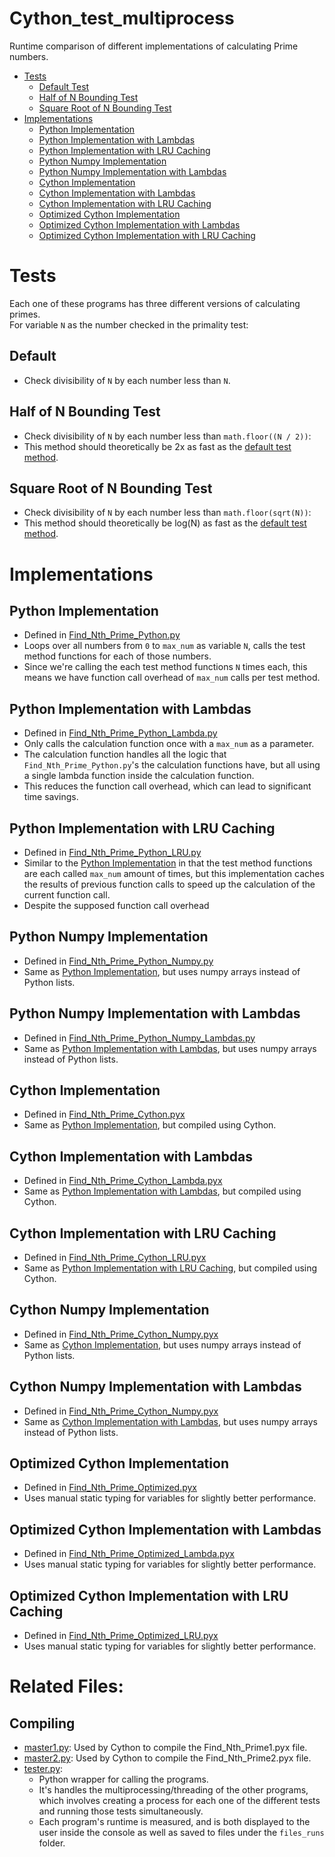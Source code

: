 # Cython_test_multiprocess
  Runtime comparison of different implementations of calculating Prime numbers.

- [Tests](#tests)
  - [Default Test](#default-test)
  - [Half of N Bounding Test](#half-of-n-bounding-test)
  - [Square Root of N Bounding Test](#square-root-of-n-bounding-test)
- [Implementations](#implementations)
  - [Python Implementation](#python-implementation)
  - [Python Implementation with Lambdas](#python-implementation-with-lambdas)
  - [Python Implementation with LRU Caching](#python-implementation-with-lru-caching)
  - [Python Numpy Implementation](#python-numpy-implementation)
  - [Python Numpy Implementation with Lambdas](#python-numpy-implementation-with-lambdas)
  - [Cython Implementation](#cython-implementation)
  - [Cython Implementation with Lambdas](#cython-implementation-with-lambdas)
  - [Cython Implementation with LRU Caching](#cython-implementation-with-lru-caching)
  - [Optimized Cython Implementation](#optimized-cython-implementation)
  - [Optimized Cython Implementation with Lambdas](#optimized-cython-implementation-with-lambdas)
  - [Optimized Cython Implementation with LRU Caching](#optimized-cython-implementation-with-lru-caching)

# Tests
  Each one of these programs has three different versions of calculating primes.<br>
  For variable `N` as the number checked in the primality test:

## Default
  * Check divisibility of `N` by each number less than `N`.

## Half of N Bounding Test
  * Check divisibility of `N` by each number less than `math.floor((N / 2))`:
  * This method should theoretically be 2x as fast as the
  [default test method](#default).

## Square Root of N Bounding Test
  * Check divisibility of `N` by each number less than `math.floor(sqrt(N))`:
  * This method should theoretically be log(N) as fast as the
  [default test method](#default).

# Implementations
## Python Implementation
  * Defined in [Find_Nth_Prime_Python.py](Find_Nth_Prime_Python.py)
  * Loops over all numbers from `0` to `max_num` as variable `N`, calls
  the test method functions for each of those numbers.
  * Since we're calling the each test method functions `N` times each, this means
  we have function call overhead of `max_num` calls per test method.

## Python Implementation with Lambdas
  * Defined in [Find_Nth_Prime_Python_Lambda.py](Find_Nth_Prime_Python_Lambda.py)
  * Only calls the calculation function once with a `max_num` as a parameter.
  * The calculation function handles all the logic that `Find_Nth_Prime_Python.py`'s the calculation functions have, but all using a single lambda function inside the calculation function.
  * This reduces the function call overhead, which can lead to significant time
  savings.

## Python Implementation with LRU Caching
  * Defined in [Find_Nth_Prime_Python_LRU.py](Find_Nth_Prime_Python_LRU.py)
  * Similar to the [Python Implementation](#python-implementation) in that the
  test method functions are each called `max_num` amount of times, but this
  implementation caches the results of previous function calls to speed up the
  calculation of the current function call.
  * Despite the supposed function call overhead

## Python Numpy Implementation
  * Defined in [Find_Nth_Prime_Python_Numpy.py](Find_Nth_Prime_Python_Numpy.py)
  * Same as [Python Implementation](#python-implementation), but uses numpy
  arrays instead of Python lists.

## Python Numpy Implementation with Lambdas
* Defined in [Find_Nth_Prime_Python_Numpy_Lambdas.py](Find_Nth_Prime_Python_Numpy_Lambdas.py)
* Same as [Python Implementation with Lambdas](#python-implementation-with-lambdas),
but uses numpy arrays instead of Python lists.

## Cython Implementation
  * Defined in [Find_Nth_Prime_Cython.pyx](Find_Nth_Prime_Cython.pyx)
  * Same as [Python Implementation](#python-implementation), but compiled
  using Cython.

## Cython Implementation with Lambdas
  * Defined in [Find_Nth_Prime_Cython_Lambda.pyx](Find_Nth_Prime_Cython_Lambda.pyx)
  * Same as [Python Implementation with Lambdas](#python-implementation-with-lambdas), but compiled using Cython.

## Cython Implementation with LRU Caching
  * Defined in [Find_Nth_Prime_Cython_LRU.pyx](Find_Nth_Prime_Cython_LRU.pyx)
  * Same as [Python Implementation with LRU Caching](#python-implementation-with-lru-caching), but compiled using Cython.

## Cython Numpy Implementation
  * Defined in [Find_Nth_Prime_Cython_Numpy.pyx](Find_Nth_Prime_Cython_Numpy.pyx)
  * Same as [Cython Implementation](#cython-implementation), but uses numpy
  arrays instead of Python lists.

## Cython Numpy Implementation with Lambdas
  * Defined in [Find_Nth_Prime_Cython_Numpy.pyx](Find_Nth_Prime_Cython_Numpy.pyx)
  * Same as [Cython Implementation with Lambdas](#cython-implementation-with-lambdas),
  but uses numpy arrays instead of Python lists.

## Optimized Cython Implementation
  * Defined in [Find_Nth_Prime_Optimized.pyx](Find_Nth_Prime_Optimized.pyx)
  * Uses manual static typing for variables for slightly better performance.

## Optimized Cython Implementation with Lambdas
  * Defined in [Find_Nth_Prime_Optimized_Lambda.pyx](Find_Nth_Prime_Optimized_Lambda.pyx)
  * Uses manual static typing for variables for slightly better performance.

## Optimized Cython Implementation with LRU Caching
  * Defined in [Find_Nth_Prime_Optimized_LRU.pyx](Find_Nth_Prime_Optimized_LRU.pyx)
  * Uses manual static typing for variables for slightly better performance.

# Related Files:
## Compiling
  * [master1.py](master1.py): Used by Cython to compile the Find_Nth_Prime1.pyx file.
  * [master2.py](master2.py): Used by Cython to compile the Find_Nth_Prime2.pyx file.
  * [tester.py](tester.py):<br>
    * Python wrapper for calling the programs.
    * It's handles the multiprocessing/threading of the other programs,
    which involves creating a process for each one of the different tests
    and running those tests simultaneously.
    * Each program's runtime is measured, and is both displayed to the user
    inside the console as well as saved to files under the `files_runs` folder.

